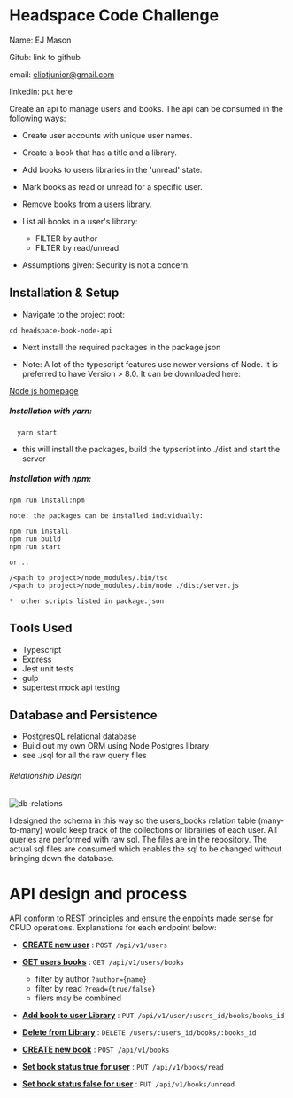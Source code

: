 # Headspace Code Challenge

Name: EJ Mason

Gitub: link to github

email: eliotjunior@gmail.com

linkedin: put here

Create an api to manage users and books. The api can be consumed in the following ways:

* Create user accounts with unique user names.
* Create a book that has a title and a library.
* Add books to users libraries in the 'unread' state.
* Mark books as read or unread for a specific user.
* Remove books from a users library.
* List all books in a user's library:
  * FILTER by author
  * FILTER by read/unread.

* Assumptions given: Security is not a concern.

## Installation & Setup

* Navigate to the project root:

```
cd headspace-book-node-api
```
* Next install the required packages in the package.json

* Note: A lot of the typescript features use newer versions of Node. It is preferred to have Version > 8.0. It can be downloaded here:

[Node js homepage](https://nodejs.org/en/)

##### Installation with yarn:

```
  yarn start
```
* this will install the packages, build the typscript into ./dist and start the server

##### Installation with npm:

```
npm run install:npm

note: the packages can be installed individually:

npm run install
npm run build
npm run start

or...

/<path to project>/node_modules/.bin/tsc
/<path to project>/node_modules/.bin/node ./dist/server.js

*  other scripts listed in package.json
```

## Tools Used

* Typescript
* Express
* Jest unit tests
* gulp
* supertest mock api testing

## Database and Persistence

* PostgresQL relational database
* Build out my own ORM using Node Postgres library
* see ./sql for all the raw query files

###### Relationship Design

![db-relations](https://i.imgur.com/KFoihbk.png)

I designed the schema in this way so the users_books relation table (many-to-many) would keep track of the collections or librairies of each user. All queries are performed with raw sql. The files are in the repository. The actual sql files are consumed which enables the sql to be changed without bringing down the database.


# API design and process

API conform to REST principles and ensure the enpoints made sense for CRUD operations. Explanations for each endpoint below:

* [**CREATE new user**](docs/userCreate.md) : `POST /api/v1/users`

* [**GET users books**](docs/userCreate.md) : `GET /api/v1/users/books`
  * filter by author `?author={name}`
  * filter by read   `?read={true/false}`
  * filers may be combined

* [**Add book to user Library**](docs/userCreate.md) : `PUT /api/v1/user/:users_id/books/books_id`


* [**Delete from Library**](docs/userCreate.md) : `DELETE /users/:users_id/books/:books_id`

* [**CREATE new book**](docs/userCreate.md) : `POST /api/v1/books`

* [**Set book status true for user**](docs/userCreate.md) : `PUT /api/v1/books/read`

* [**Set book status false for user**](docs/userCreate.md) : `PUT /api/v1/books/unread`







